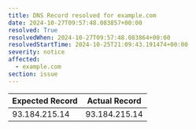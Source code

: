 ```yaml
---
title: DNS Record resolved for example.com
date: 2024-10-27T09:57:48.083857+00:00
resolved: True
resolvedWhen: 2024-10-27T09:57:48.083864+00:00
resolvedStartTime: 2024-10-25T21:09:43.191474+00:00
severity: notice
affected:
  - example.com
section: issue
---
```


| Expected Record  | Actual Record  |
|------------------|----------------|
| 93.184.215.14 | 93.184.215.14 |
